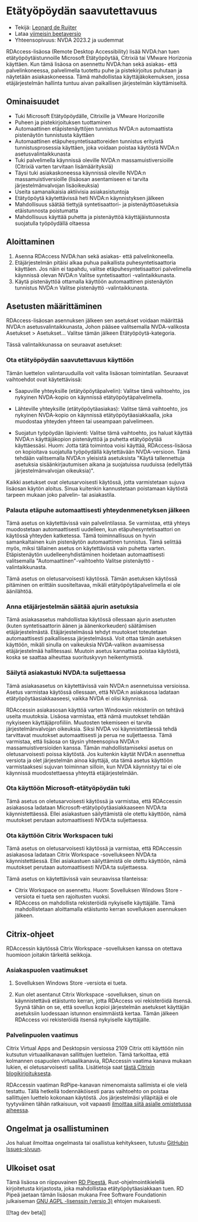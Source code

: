# Etätyöpöydän saavutettavuus #

* Tekijä: [Leonard de Ruijter][1]
* Lataa [viimeisin beetaversio][2]
* Yhteensopivuus: NVDA 2023.2 ja uudemmat

RDAccess-lisäosa (Remote Desktop Accessibility) lisää NVDA:han tuen
etätyöpöytäistunnoille Microsoft Etätyöpöytää, Citrixiä tai VMware Horizonia
käyttäen. Kun tämä lisäosa on asennettu NVDA:han sekä asiakas- että
palvelinkoneessa, palvelimella tuotettu puhe ja pistekirjoitus puhutaan ja
näytetään asiakaskoneessa. Tämä mahdollistaa käyttäjäkokemuksen, jossa
etäjärjestelmän hallinta tuntuu aivan paikallisen järjestelmän
käyttämiseltä.

## Ominaisuudet

* Tuki Microsoft Etätyöpöydälle, Citrixille ja VMware Horizonille
* Puheen ja pistekirjoituksen tuottaminen
* Automaattinen etäpistenäyttöjen tunnistus NVDA:n automaattista pistenäytön
  tunnistusta käyttäen
* Automaattinen etäpuhesyntetisaattoreiden tunnistus erityistä
  tunnistusprosessia käyttäen, joka voidaan poistaa käytöstä NVDA:n
  asetusvalintaikkunasta
* Tuki palvelimella käynnissä oleville NVDA:n massamuistiversioille
  (Citrixiä varten tarvitaan lisämäärityksiä)
* Täysi tuki asiakaskoneessa käynnissä oleville NVDA:n massamuistiversioille
  (lisäosan asentamiseen ei tarvita järjestelmänvalvojan lisäoikeuksia)
* Useita samanaikaisia aktiivisia asiakasistuntoja
* Etätyöpöytä käytettävissä heti NVDA:n käynnistyksen jälkeen
* Mahdollisuus säätää tiettyjä syntetisaattori- ja pistenäyttöasetuksia
  etäistunnosta poistumatta
* Mahdollisuus käyttää puhetta ja pistenäyttöä käyttäjäistunnosta suojatulla
  työpöydällä oltaessa

## Aloittaminen

1. Asenna RDAccess NVDA:han sekä asiakas- että palvelinkoneella.
1. Etäjärjestelmän pitäisi alkaa puhua paikallista puhesyntetisaattoria
   käyttäen. Jos näin ei tapahdu, valitse etäpuhesyntetisaattori
   palvelimella käynnissä olevan NVDA:n Valitse syntetisaattori
   -valintaikkunasta.
1. Käytä pistenäyttöä ottamalla käyttöön automaattinen pistenäytön tunnistus
   NVDA:n Valitse pistenäyttö -valintaikkunasta.

## Asetusten määrittäminen

RDAccess-lisäosan asennuksen jälkeen sen asetukset voidaan määrittää NVDA:n asetusvalintaikkunasta, Johon pääsee valitsemalla NVDA-valikosta Asetukset > Asetukset...
Valitse tämän jälkeen Etätyöpöytä-kategoria.

Tässä valintaikkunassa on seuraavat asetukset:

### Ota etätyöpöydän saavutettavuus käyttöön

Tämän luettelon valintaruuduilla voit valita lisäosan
toimintatilan. Seuraavat vaihtoehdot ovat käytettävissä:

* Saapuville yhteyksille (etätyöpöytäpalvelin): Valitse tämä vaihtoehto, jos
  nykyinen NVDA-kopio on käynnissä etätyöpöytäpalvelimella.

* Lähteville yhteyksille (etätyöpöytäasiakas): Valitse tämä vaihtoehto, jos
  nykyinen NVDA-kopio on käynnissä etätyöpöytäasiakkaalla, joka muodostaa
  yhteyden yhteen tai useampaan palvelimeen.

* Suojatun työpöydän läpivienti: Valitse tämä vaihtoehto, jos haluat käyttää
  NVDA:n käyttäjäkopion pistenäyttöä ja puhetta etätyöpöytää
  käyttäessäsi. Huom: Jotta tätä toimintoa voisi käyttää, RDAccess-lisäosa
  on kopioitava suojatulla työpöydällä käytettävään NVDA-versioon. Tämä
  tehdään valitsemalla NVDA:n yleisistä asetuksista "Käytä tallennettuja
  asetuksia sisäänkirjautumisen aikana ja suojatuissa ruuduissa (edellyttää
  järjestelmänvalvojan oikeuksia)".

Kaikki asetukset ovat oletusarvoisesti käytössä, jotta varmistetaan sujuva
lisäosan käytön aloitus. Sinua kuitenkin kannustetaan poistamaan käytöstä
tarpeen mukaan joko palvelin- tai asiakastila.

### Palauta etäpuhe automaattisesti yhteydenmenetyksen jälkeen

Tämä asetus on käytettävissä vain palvelintilassa. Se varmistaa, että yhteys
muodostetaan automaattisesti uudelleen, kun etäpuhesyntetisaattori on
käytössä yhteyden katketessa.  Tämä toiminnallisuus on hyvin samankaltainen
kuin pistenäytön automaattinen tunnistus.  Tämä selittää myös, miksi
tällainen asetus on käytettävissä vain puhetta varten.  Etäpistenäytön
uudelleenyhdistäminen hoidetaan automaattisesti valitsemalla
"Automaattinen"-vaihtoehto Valitse pistenäyttö -valintaikkunasta.

Tämä asetus on oletusarvoisesti käytössä. Tämän asetuksen käytössä pitäminen
on erittäin suositeltavaa, mikäli etätyöpöytäpalvelimella ei ole äänilähtöä.

### Anna etäjärjestelmän säätää ajurin asetuksia

Tämä asiakasasetus mahdollistaa käytössä ollessaan ajurin asetusten (kuten
syntetisaattorin äänen ja äänenkorkeuden) säätämisen etäjärjestelmästä.
Etäjärjestelmässä tehdyt muutokset toteutetaan automaattisesti paikallisessa
järjestelmässä.  Voit ottaa tämän asetuksen käyttöön, mikäli sinulla on
vaikeuksia NVDA-valikon avaamisessa etäjärjestelmää hallitessasi.  Muutoin
asetus kannattaa poistaa käytöstä, koska se saattaa aiheuttaa suorituskyvyn
heikentymistä.

### Säilytä asiakastuki NVDA:ta suljettaessa

Tämä asiakasasetus on käytettävissä vain NVDA:n asennetuissa versioissa.
Asetus varmistaa käytössä ollessaan, että NVDA:n asiakasosa ladataan
etätyöpöytäasiakkaaseesi, vaikka NVDA ei olisi käynnissä.

RDAccessin asiakasosan käyttöä varten Windowsin rekisteriin on tehtävä
useita muutoksia. Lisäosa varmistaa, että nämä muutokset tehdään nykyiseen
käyttäjäprofiiliin. Muutosten tekemiseen ei tarvita järjestelmänvalvojan
oikeuksia. Siksi NVDA voi käynnistettäessä tehdä tarvittavat muutokset
automaattisesti ja perua ne suljettaessa. Tämä varmistaa, että lisäosa on
täysin yhteensopiva NVDA:n massamuistiversioiden kanssa. Tämän
mahdollistamiseksi asetus on oletusarvoisesti poissa käytöstä. Jos kuitenkin
käytät NVDA:n asennettua versiota ja olet järjestelmän ainoa käyttäjä, ota
tämä asetus käyttöön varmistaaksesi sujuvan toiminnan silloin, kun NVDA
käynnistyy tai ei ole käynnissä muodostettaessa yhteyttä etäjärjestelmään.

### Ota käyttöön Microsoft-etätyöpöydän tuki

Tämä asetus on oletusarvoisesti käytössä ja varmistaa, että  RDAccessin
asiakasosa ladataan Microsoft-etätyöpöytäasiakkaaseen NVDA:ta
käynnistettäessä.  Ellei asiakastuen säilyttämistä ole otettu käyttöön, nämä
muutokset perutaan automaattisesti NVDA:ta suljettaessa.

### Ota käyttöön Citrix Workspacen tuki

Tämä asetus on oletusarvoisesti käytössä ja varmistaa, että RDAccessin
asiakasosa ladataan Citrix Workspace -sovellukseen NVDA:ta
käynnistettäessä.  Ellei asiakastuen säilyttämistä ole otettu käyttöön, nämä
muutokset perutaan automaattisesti NVDA:ta suljettaessa.

Tämä asetus on käytettävissä vain seuraavissa tilanteissa:

* Citrix Workspace on asennettu. Huom: Sovelluksen Windows Store -versiota
  ei tueta sen rajoitusten vuoksi.
* RDAccess on mahdollista rekisteröidä nykyiselle käyttäjälle. Tämä
  mahdollistetaan aloittamalla etäistunto kerran sovelluksen asennuksen
  jälkeen.

## Citrix-ohjeet

RDAccessin käytössä Citrix Workspace -sovelluksen kanssa on otettava
huomioon joitakin tärkeitä seikkoja.

### Asiakaspuolen vaatimukset

1. Sovelluksen Windows Store -versiota ei tueta.

2. Kun olet asentanut Citrix Workspace -sovelluksen, sinun on käynnistettävä
   etäistunto kerran, jotta RDAccess voi rekisteröidä itsensä. Syynä tähän
   on se, että sovellus kopioi järjestelmän asetukset käyttäjän asetuksiin
   luodessaan istunnon ensimmäistä kertaa. Tämän jälkeen RDAccess voi
   rekisteröidä itsensä nykyiselle käyttäjälle.

### Palvelinpuolen vaatimus

Citrix Virtual Apps and Desktopsin versiossa 2109 Citrix otti käyttöön niin
kutsutun virtuaalikanavan sallittujen luettelon. Tämä tarkoittaa, että
kolmannen osapuolen virtuaalikanavia, RDAccessin vaatima kanava mukaan
lukien, ei oletusarvoisesti sallita. Lisätietoja saat [tästä Citrixin
blogikirjoituksesta](https://www.citrix.com/blogs/2021/10/14/virtual-channel-allow-list-now-enabled-by-default/).

RDAccessin vaatiman RdPipe-kanavan nimenomaista sallimista ei ole vielä
testattu. Tällä hetkellä todennäköisesti paras vaihtoehto on poistaa
sallittujen luettelo kokonaan käytöstä. Jos järjestelmäsi ylläpitäjä ei ole
tyytyväinen tähän ratkaisuun, voit vapaasti [ilmoittaa siitä asialle
omistetussa aiheessa][3].

## Ongelmat ja osallistuminen

Jos haluat ilmoittaa ongelmasta tai osallistua kehitykseen, tutustu
[GitHubin Issues-sivuun][3].

## Ulkoiset osat

Tämä lisäosa on riippuvainen [RD Pipestä][4], Rust-ohjelmointikielellä
kirjoitetusta kirjastosta, joka mahdollistaa etätyöpöytäasiakkaan tuen.  RD
Pipeä jaetaan tämän lisäosan mukana Free Software Foundationin julkaiseman
[GNU AGPL -lisenssin (versio 3)][5] ehtojen mukaisesti.

[[!tag dev beta]]

[1]: https://github.com/leonardder/

[2]: https://www.nvaccess.org/addonStore/legacy?file=rdAccess-beta

[3]: https://github.com/leonardder/rdAccess/issues

[4]: https://github.com/leonardder/rd_pipe-rs

[5]: https://github.com/leonardder/rd_pipe-rs/blob/master/LICENSE
